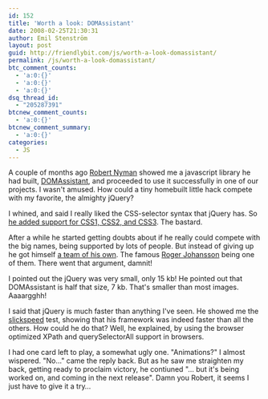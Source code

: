 ```yaml
---
id: 152
title: 'Worth a look: DOMAssistant'
date: 2008-02-25T21:30:31
author: Emil Stenström
layout: post
guid: http://friendlybit.com/js/worth-a-look-domassistant/
permalink: /js/worth-a-look-domassistant/
btc_comment_counts:
  - 'a:0:{}'
  - 'a:0:{}'
  - 'a:0:{}'
dsq_thread_id:
  - "205287391"
btcnew_comment_counts:
  - 'a:0:{}'
btcnew_comment_summary:
  - 'a:0:{}'
categories:
  - JS
---
```

A couple of months ago [Robert Nyman](http://www.robertnyman.com/) showed me a javascript library he had built, [DOMAssistant](http://domassistant.com/), and proceeded to use it successfully in one of our projects. I wasn't amused. How could a tiny homebuilt little hack compete with my favorite, the almighty jQuery?

I whined, and said I really liked the CSS-selector syntax that jQuery has. So [he added support for CSS1, CSS2, and CSS3](http://www.robertnyman.com/2007/12/17/domassistant-25-released-css-selector-support-new-ajax-methods-and-more-goodies-added/). The bastard.

After a while he started getting doubts about if he really could compete with the big names, being supported by lots of people. But instead of giving up he got himself [a team of his own](http://domassistant.com/about/). The famous [Roger Johansson](http://www.456bereastreet.com/about/) being one of them. There went that argument, damnit!

I pointed out the jQuery was very small, only 15 kb! He pointed out that DOMAssistant is half that size, 7 kb. That's smaller than most images. Aaaargghh!

I said that jQuery is much faster than anything I've seen. He showed me the [slickspeed](http://www.domassistant.com/slickspeed/) test, showing that his framework was indeed faster than all the others. How could he do that? Well, he explained, by using the browser optimized XPath and querySelectorAll support in browsers.

I had one card left to play, a somewhat ugly one. "Animations?" I almost wispered. "No…" came the reply back. But as he saw me straighten my back, getting ready to proclaim victory, he contiuned "… but it's being worked on, and coming in the next release". Damn you Robert, it seems I just have to give it a try…
